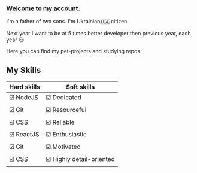 ### Welcome to my account. 
I'm a father of two sons. I'm Ukrainian🇺🇦 citizen. 

Next year I want to be at 5 times better developer then previous year, each year 😏

Here you can find my pet-projects and studying repos.

## My Skills
| Hard skills    |  Soft skills     |
|----------------|------------------|
| ☑️ NodeJS      |  ☑️ Dedicated    |
| ☑️ Git         |  ☑️ Resourceful  |
| ☑️ CSS         |  ☑️ Reliable     |
| ☑️ ReactJS     |  ☑️ Enthusiastic |
| ☑️ Git         |  ☑️ Motivated    |
| ☑️ CSS         |  ☑️ Highly detail-oriented          |




